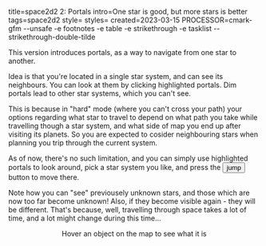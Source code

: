 title=space2d2 2: Portals
intro=One star is good, but more stars is better
tags=space2d2
style=
styles=
created=2023-03-15
PROCESSOR=cmark-gfm --unsafe -e footnotes -e table -e strikethrough -e tasklist --strikethrough-double-tilde

This version introduces portals, as a way to navigate from one star to another.

Idea is that you're located in a single star system,
and can see its neighbours.
You can look at them by clicking highlighted portals.
Dim portals lead to other star systems,
which you can't see.

This is because in "hard" mode
(where you can't cross your path)
your options regarding what star to travel to
depend on what path you take while travelling though a star system,
and what side of map you end up after visiting its planets.
So you are expected to cosider neighbouring stars
when planning you trip through the current system.

As of now, there's no such limitation,
and you can simply use highlighted portals to look around,
pick a star system you like,
and press the <button onclick="jump()">jump</button> button
to move there.

Note how you can "see" previousely unknown stars,
and those which are now too far become unknown!
Also, if they become visible again -
they will be different.
That's because, well, travelling through space takes a lot of time,
and a lot might change during this time...

<![CDATA[>
<div style="text-align:center">
	<canvas id="myCanvas" width="500" height="500"></canvas>
	<div id="hints" style="height:4em">Hover an object on the map to see what it is</div>
</div>

<script src="space2d2-2-portals/utils.js"></script>
<script src="space2d2-2-portals/angle.js"></script>
<script src="space2d2-2-portals/planets.js"></script>
<script src="space2d2-2-portals/stars.js"></script>
<script src="space2d2-2-portals/draw.js"></script>
<script src="space2d2-2-portals/hints.js"></script>
<script src="space2d2-2-portals/universe.js"></script>
<script>
	var c = document.getElementById("myCanvas");
	var ctx = c.getContext("2d");

	var player_star=shown_star=new Star();

	// create new stars around player_star
	var a=randomInt(-179,180);
	var b=a-randomInt(20,80);
	player_star.link(new Star(), a);
	player_star.link(new Star(), b);
	var fromDirection=player_star.neighbours.directionOf(a);
	var toDirection=player_star.neighbours.directionOf(b);
	// while(fromDirection.angleTo(toDirection)>=100)
	for(var _n=0;_n<10;_n++){
		if(fromDirection.positiveAngleTo(toDirection)>=100) {
			var newValue=randomInt(20,80);
		} else {
			var newValue=randomInt(20,60);
		}
		fromDirection=new Direction(fromDirection.add(newValue), player_star);
		// player_star.neighbours.add(fromDirection);
		player_star.link(new Star(), fromDirection.value);
		if(fromDirection.positiveAngleTo(toDirection)<80) break;
	}

	// link new stars to each other
	for(var d of player_star.neighbours){
		var leftStar = d.target;
		var rightStar = player_star.neighbours.right(d).target;
		// console.log(leftStar.name,rightStar.name);
		// if(star.neighbours.left(rightStar).target!=leftStar) [leftStar, rightStar] = [rightStar, leftStar];
		var leftDirection = player_star.neighbours.directionOf(leftStar);
		var rightDirection = player_star.neighbours.directionOf(rightStar);
		// console.log(leftDirection.target.name,rightDirection.target.name);
		if(leftDirection.target!=leftStar) console.error('e1');
		if(rightDirection.target!=rightStar) console.error('e2');
		var bisect = leftDirection.add(Math.round(leftDirection.angleTo(rightDirection)/2));
		// console.log(leftDirection.value,rightDirection.value,bisect);
		leftStar.link(rightStar, bisect-90);
	}

	// add new connections to each of them
	for(var a_connection of player_star.neighbours){
		var a_star=a_connection.target;
		// add new (empty) connections
		var fromDirection=a_star.neighbours.next(player_star);
		var toDirection=a_star.neighbours.prev(player_star);
		// while(fromDirection.angleTo(toDirection)>=100)
		for(var _n=0;_n<10;_n++){
			if(fromDirection.positiveAngleTo(toDirection)>=100) {
				var newValue=randomInt(20,80);
			} else {
				var newValue=randomInt(20,60);
			}
			fromDirection=new Direction(fromDirection.add(newValue), a_star);
			a_star.neighbours.add(fromDirection);
			// a_star.link(new Star(), fromDirection.value);
			if(fromDirection.positiveAngleTo(toDirection)<80) break;
		}
	}

	draw_star(ctx,shown_star);
	setupHints(shown_star,c,document.getElementById('hints'));

function jump(){
	if(player_star==shown_star) return;
	moveToNewStar(shown_star,player_star);
	player_star=shown_star;
	draw_star(ctx,shown_star);
	setupHints(shown_star,c,document.getElementById('hints'));
}
</script>
